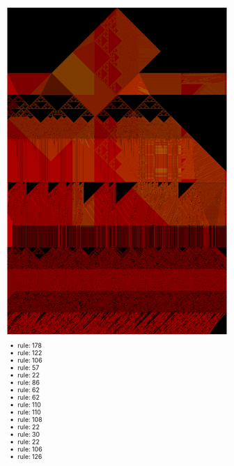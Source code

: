 ![photo](./output.png) 
 * rule: 178
* rule: 122
* rule: 106
* rule: 57
* rule: 22
* rule: 86
* rule: 62
* rule: 62
* rule: 110
* rule: 110
* rule: 108
* rule: 22
* rule: 30
* rule: 22
* rule: 106
* rule: 126
